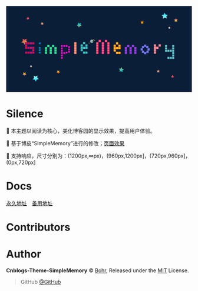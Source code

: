 <div align="center">

<img src="./src/images/simple1.png" />

<br>

</div>

# Silence

📖 本主题以阅读为核心，美化博客园的显示效果，提高用户体验。 

🍰 基于博皮“SimpleMemory”进行的修改；[页面效果](https://www.cnblogs.com/bohr818)

🧀 支持响应，尺寸分别为：(1200px,∞px)，(960px,1200px]，(720px,960px]，(0px,720px]

# Docs

[永久地址](https://bndong.github.io/Cnblogs-Theme-SimpleMemory/v2)　[备用地址](https://www.dbnuo.com/Cnblogs-Theme-SimpleMemory/docs/v2/)


# Contributors


# Author

**Cnblogs-Theme-SimpleMemory** © [Bohr](https://github.com/bohr818), Released under the [MIT](./LICENSE) License.<br>

> GitHub [@GitHub](https://github.com/bohr818)
